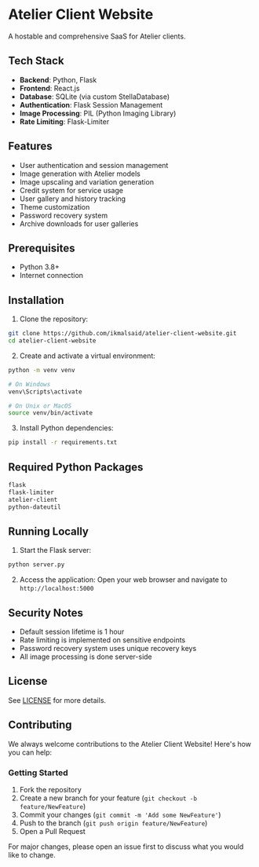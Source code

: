 # Atelier Client Website
A hostable and comprehensive SaaS for Atelier clients.

## Tech Stack
- **Backend**: Python, Flask
- **Frontend**: React.js
- **Database**: SQLite (via custom StellaDatabase)
- **Authentication**: Flask Session Management
- **Image Processing**: PIL (Python Imaging Library)
- **Rate Limiting**: Flask-Limiter

## Features
- User authentication and session management
- Image generation with Atelier models
- Image upscaling and variation generation
- Credit system for service usage
- User gallery and history tracking
- Theme customization
- Password recovery system
- Archive downloads for user galleries

## Prerequisites
- Python 3.8+
- Internet connection

## Installation

1. Clone the repository:
```bash
git clone https://github.com/ikmalsaid/atelier-client-website.git
cd atelier-client-website
```

2. Create and activate a virtual environment:
```bash
python -m venv venv

# On Windows
venv\Scripts\activate

# On Unix or MacOS
source venv/bin/activate
```

3. Install Python dependencies:
```bash
pip install -r requirements.txt
```

## Required Python Packages
```txt
flask
flask-limiter
atelier-client
python-dateutil
```

## Running Locally

1. Start the Flask server:
```bash
python server.py
```

2. Access the application:
Open your web browser and navigate to `http://localhost:5000`

## Security Notes
- Default session lifetime is 1 hour
- Rate limiting is implemented on sensitive endpoints
- Password recovery system uses unique recovery keys
- All image processing is done server-side

## License
See [LICENSE](LICENSE) for more details.

## Contributing

We always welcome contributions to the Atelier Client Website! Here's how you can help:

### Getting Started
1. Fork the repository
2. Create a new branch for your feature (`git checkout -b feature/NewFeature`)
3. Commit your changes (`git commit -m 'Add some NewFeature'`)
4. Push to the branch (`git push origin feature/NewFeature`)
5. Open a Pull Request

For major changes, please open an issue first to discuss what you would like to change.
